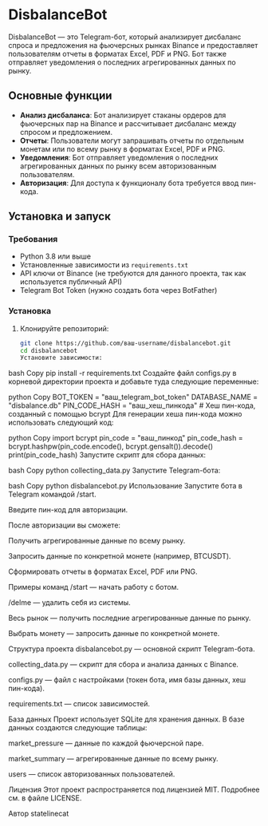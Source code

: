 # DisbalanceBot

DisbalanceBot — это Telegram-бот, который анализирует дисбаланс спроса и предложения на фьючерсных рынках Binance и предоставляет пользователям отчеты в форматах Excel, PDF и PNG. Бот также отправляет уведомления о последних агрегированных данных по рынку.

## Основные функции

- **Анализ дисбаланса**: Бот анализирует стаканы ордеров для фьючерсных пар на Binance и рассчитывает дисбаланс между спросом и предложением.
- **Отчеты**: Пользователи могут запрашивать отчеты по отдельным монетам или по всему рынку в форматах Excel, PDF и PNG.
- **Уведомления**: Бот отправляет уведомления о последних агрегированных данных по рынку всем авторизованным пользователям.
- **Авторизация**: Для доступа к функционалу бота требуется ввод пин-кода.

## Установка и запуск

### Требования

- Python 3.8 или выше
- Установленные зависимости из `requirements.txt`
- API ключи от Binance (не требуются для данного проекта, так как используется публичный API)
- Telegram Bot Token (нужно создать бота через BotFather)

### Установка

1. Клонируйте репозиторий:

   ```bash
   git clone https://github.com/ваш-username/disbalancebot.git
   cd disbalancebot
   Установите зависимости:

bash
Copy
pip install -r requirements.txt
Создайте файл configs.py в корневой директории проекта и добавьте туда следующие переменные:

python
Copy
BOT_TOKEN = "ваш_telegram_bot_token"
DATABASE_NAME = "disbalance.db"
PIN_CODE_HASH = "ваш_хеш_пинкода"  # Хеш пин-кода, созданный с помощью bcrypt
Для генерации хеша пин-кода можно использовать следующий код:

python
Copy
import bcrypt
pin_code = "ваш_пинкод"
pin_code_hash = bcrypt.hashpw(pin_code.encode(), bcrypt.gensalt()).decode()
print(pin_code_hash)
Запустите скрипт для сбора данных:

bash
Copy
python collecting_data.py
Запустите Telegram-бота:

bash
Copy
python disbalancebot.py
Использование
Запустите бота в Telegram командой /start.

Введите пин-код для авторизации.

После авторизации вы сможете:

Получить агрегированные данные по всему рынку.

Запросить данные по конкретной монете (например, BTCUSDT).

Сформировать отчеты в форматах Excel, PDF или PNG.

Примеры команд
/start — начать работу с ботом.

/delme — удалить себя из системы.

Весь рынок — получить последние агрегированные данные по рынку.

Выбрать монету — запросить данные по конкретной монете.

Структура проекта
disbalancebot.py — основной скрипт Telegram-бота.

collecting_data.py — скрипт для сбора и анализа данных с Binance.

configs.py — файл с настройками (токен бота, имя базы данных, хеш пин-кода).

requirements.txt — список зависимостей.

База данных
Проект использует SQLite для хранения данных. В базе данных создаются следующие таблицы:

market_pressure — данные по каждой фьючерсной паре.

market_summary — агрегированные данные по всему рынку.

users — список авторизованных пользователей.

Лицензия
Этот проект распространяется под лицензией MIT. Подробнее см. в файле LICENSE.

Автор
statelinecat
